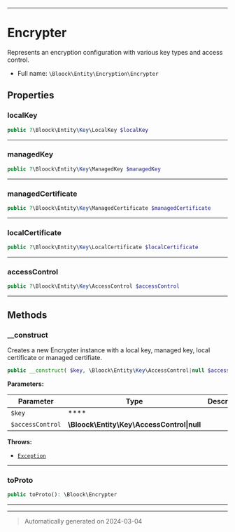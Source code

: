 ***

# Encrypter

Represents an encryption configuration with various key types and access control.



* Full name: `\Bloock\Entity\Encryption\Encrypter`



## Properties


### localKey



```php
public ?\Bloock\Entity\Key\LocalKey $localKey
```






***

### managedKey



```php
public ?\Bloock\Entity\Key\ManagedKey $managedKey
```






***

### managedCertificate



```php
public ?\Bloock\Entity\Key\ManagedCertificate $managedCertificate
```






***

### localCertificate



```php
public ?\Bloock\Entity\Key\LocalCertificate $localCertificate
```






***

### accessControl



```php
public ?\Bloock\Entity\Key\AccessControl $accessControl
```






***

## Methods


### __construct

Creates a new Encrypter instance with a local key, managed key, local certificate or managed certifiate.

```php
public __construct( $key, \Bloock\Entity\Key\AccessControl|null $accessControl = null): mixed
```








**Parameters:**

| Parameter | Type | Description |
|-----------|------|-------------|
| `$key` | **** |  |
| `$accessControl` | **\Bloock\Entity\Key\AccessControl&#124;null** |  |




**Throws:**

- [`Exception`](../../../Exception.md)



***

### toProto



```php
public toProto(): \Bloock\Encrypter
```












***


***
> Automatically generated on 2024-03-04
